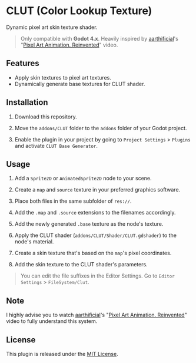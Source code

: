 
# CLUT (Color Lookup Texture)

Dynamic pixel art skin texture shader.
> Only compatible with **Godot 4.x**.
> Heavily inspired by [aarthificial](https://github.com/aarthificial)'s "[Pixel Art Animation. Reinvented](https://youtu.be/HsOKwUwL1bE)" video.

## Features

- Apply skin textures to pixel art textures.
- Dynamically generate base textures for CLUT shader.

## Installation

1. Download this repository.

2. Move the ``addons/CLUT`` folder to the ``addons`` folder of your Godot project.

3. Enable the plugin in your project by going to ``Project Settings`` > ``Plugins`` and activate ``CLUT Base Generator``.

## Usage

1. Add a `Sprite2D` or `AnimatedSprite2D` node to your scene.

2. Create a `map` and `source` texture in your preferred graphics software.

3. Place both files in the same subfolder of `res://`.

4. Add the `.map` and `.source` extensions to the filenames accordingly.

5. Add the newly generated `.base` texture as the node's texture.

6. Apply the CLUT shader (`addons/CLUT/Shader/CLUT.gdshader`) to the node's material.

7. Create a skin texture that's based on the `map`'s pixel coordinates.

8. Add the skin texture to the CLUT shader's parameters.

> You can edit the file suffixes in the Editor Settings. Go to ``Editor Settings`` > ``FileSystem/Clut``.

## Note

I highly advise you to watch [aarthificial](https://github.com/aarthificial)'s "[Pixel Art Animation. Reinvented](https://youtu.be/HsOKwUwL1bE)" video to fully understand this system.

## License

This plugin is released under the [MIT License](https://github.com/DatLycan/CLUT/blob/main/LICENSE).

